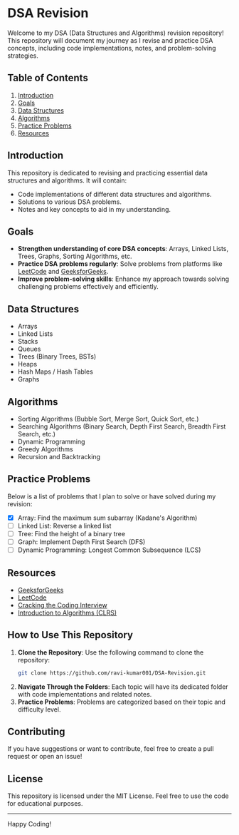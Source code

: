 # DSA Revision

Welcome to my DSA (Data Structures and Algorithms) revision repository! This repository will document my journey as I revise and practice DSA concepts, including code implementations, notes, and problem-solving strategies.

## Table of Contents

1. [Introduction](#introduction)
2. [Goals](#goals)
3. [Data Structures](#data-structures)
4. [Algorithms](#algorithms)
5. [Practice Problems](#practice-problems)
6. [Resources](#resources)

## Introduction

This repository is dedicated to revising and practicing essential data structures and algorithms. It will contain:
- Code implementations of different data structures and algorithms.
- Solutions to various DSA problems.
- Notes and key concepts to aid in my understanding.

## Goals

- **Strengthen understanding of core DSA concepts**: Arrays, Linked Lists, Trees, Graphs, Sorting Algorithms, etc.
- **Practice DSA problems regularly**: Solve problems from platforms like [LeetCode](https://leetcode.com/) and [GeeksforGeeks](https://www.geeksforgeeks.org/).
- **Improve problem-solving skills**: Enhance my approach towards solving challenging problems effectively and efficiently.

## Data Structures

- Arrays
- Linked Lists
- Stacks
- Queues
- Trees (Binary Trees, BSTs)
- Heaps
- Hash Maps / Hash Tables
- Graphs

## Algorithms

- Sorting Algorithms (Bubble Sort, Merge Sort, Quick Sort, etc.)
- Searching Algorithms (Binary Search, Depth First Search, Breadth First Search, etc.)
- Dynamic Programming
- Greedy Algorithms
- Recursion and Backtracking

## Practice Problems

Below is a list of problems that I plan to solve or have solved during my revision:

- [x] Array: Find the maximum sum subarray (Kadane's Algorithm)
- [ ] Linked List: Reverse a linked list
- [ ] Tree: Find the height of a binary tree
- [ ] Graph: Implement Depth First Search (DFS)
- [ ] Dynamic Programming: Longest Common Subsequence (LCS)

## Resources

- [GeeksforGeeks](https://www.geeksforgeeks.org/)
- [LeetCode](https://leetcode.com/)
- [Cracking the Coding Interview](http://www.crackingthecodinginterview.com/)
- [Introduction to Algorithms (CLRS)](https://mitpress.mit.edu/books/introduction-algorithms)

## How to Use This Repository

1. **Clone the Repository**: Use the following command to clone the repository:
    ```sh
    git clone https://github.com/ravi-kumar001/DSA-Revision.git
    ```
2. **Navigate Through the Folders**: Each topic will have its dedicated folder with code implementations and related notes.
3. **Practice Problems**: Problems are categorized based on their topic and difficulty level.

## Contributing

If you have suggestions or want to contribute, feel free to create a pull request or open an issue!

## License

This repository is licensed under the MIT License. Feel free to use the code for educational purposes.

---

Happy Coding!
